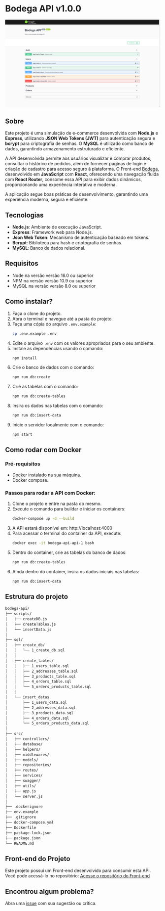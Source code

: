 # Bodega API v1.0.0

![Imagem do projeto](docs/bodega-api01.png)

## Sobre

Este projeto é uma simulação de e-commerce desenvolvida com **Node.js** e **Express**, utilizando **JSON Web Tokens (JWT)** para autenticação segura e **bcrypt** para criptografia de senhas. O **MySQL** é utilizado como banco de dados, garantindo armazenamento estruturado e eficiente.

A API desenvolvida permite aos usuários visualizar e comprar produtos, consultar o histórico de pedidos, além de fornecer páginas de login e criação de cadastro para acesso seguro à plataforma.
O Front-end [Bodega](https://github.com/lucasrochabz/bodega), desenvolvido em **JavaScript** com **React**, oferecendo uma navegação fluida com **React Router**, consome essa API para exibir dados dinâmicos, proporcionando uma experiência interativa e moderna.

A aplicação segue boas práticas de desenvolvimento, garantindo uma experiência moderna, segura e eficiente.

## Tecnologias

- **Node.js**: Ambiente de execução JavaScript.
- **Express**: Framework web para Node.js.
- **Json Web Token**: Mecanismo de autenticação baseado em tokens.
- **Bcrypt**: Biblioteca para hash e criptografia de senhas.
- **MySQL**: Banco de dados relacional.

## Requisitos

- Node na versão versão 16.0 ou superior
- NPM na versão versão 10.9 ou superior
- MySQL na versão versão 8.0 ou superior

## Como instalar?

1. Faça o clone do projeto.
2. Abra o terminal e navegue até a pasta do projeto.
3. Faça uma cópia do arquivo `.env.example`:
   ```bash
   cp .env.example .env
   ```
4. Edite o arquivo `.env` com os valores apropriados para o seu ambiente.
5. Instale as dependências usando o comando:
   ```bash
   npm install
   ```
6. Crie o banco de dados com o comando:
   ```bash
   npm run db:create
   ```
7. Crie as tabelas com o comando:
   ```bash
   npm run db:create-tables
   ```
8. Insira os dados nas tabelas com o comando:
   ```bash
   npm run db:insert-data
   ```
9. Inicie o servidor localmente com o comando:
   ```bash
   npm start
   ```

## Como rodar com Docker

### Pré-requisitos

- Docker instalado na sua máquina.
- Docker compose.

### Passos para rodar a API com Docker:

1. Clone o projeto e entre na pasta do mesmo.
2. Execute o comando para buildar e iniciar os containers:
   ```bash
   docker-compose up -d --build
   ```
3. A API estará disponível em: http://localhost:4000
4. Para acessar o terminal do container da API, execute:
   ```bash
   docker exec -it bodega-api-api-1 bash
   ```
5. Dentro do container, crie as tabelas do banco de dados:
   ```bash
   npm run db:create-tables
   ```
6. Ainda dentro do container, insira os dados iniciais nas tabelas:
   ```bash
   npm run db:insert-data
   ```

## Estrutura do projeto

```bash
bodega-api/
├── scripts/
│   ├── createDB.js
│   ├── createTables.js
│   └── insertData.js
│
├── sql/
│   ├── create_db/
│   │   └── 1_create_db.sql
│   │
│   ├── create_tables/
│   │   ├── 1_users_table.sql
│   │   ├── 2_addresses_table.sql
│   │   ├── 3_products_table.sql
│   │   ├── 4_orders_table.sql
│   │   └── 5_orders_products_table.sql
│   │
│   └── insert_datas
│       ├── 1_users_data.sql
│       ├── 2_addresses_data.sql
│       ├── 3_products_data.sql
│       ├── 4_orders_data.sql
│       └── 5_orders_products_data.sql
│
├── src/
│   ├── controllers/
│   ├── database/
│   ├── helpers/
│   ├── middlewares/
│   ├── models/
│   ├── repositories/
│   ├── routes/
│   ├── services/
│   ├── swagger/
│   ├── utils/
│   ├── app.js
│   └── server.js
│
├── .dockerignore
├── env.example
├── .gitignore
├── docker-compose.yml
├── Dockerfile
├── package-lock.json
├── package.json
└── README.md
```

## Front-end do Projeto

Este projeto possui um Front-end desenvolvido para consumir esta API. Você pode acessá-lo no repositório:
[Acesse o repositório do Front-end](https://github.com/lucasrochabz/bodega)

## Encontrou algum problema?

Abra uma [issue](https://github.com/lucasrochabz/bodega-api/issues) com sua sugestão ou crítica.
